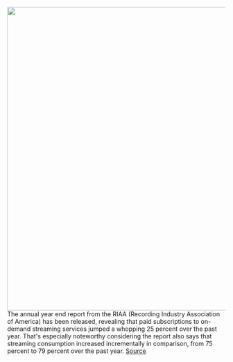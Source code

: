 <img src='https://cdn.vox-cdn.com/thumbor/-m_lp9XtXhZSI9w9FGqxLamcyns=/0x0:2040x1360/1200x800/filters:focal(857x517:1183x843)/cdn.vox-cdn.com/uploads/chorus_image/image/66378981/acastro_181016_1777_music_0001.0.jpg' width='700px' /><br/>
The annual year end report from the RIAA (Recording Industry Association of America) has been released, revealing that paid subscriptions to on-demand streaming services jumped a whopping 25 percent over the past year. That's especially noteworthy considering the report also says that streaming consumption increased incrementally in comparison, from 75 percent to 79 percent over the past year.
<a href='https://www.theverge.com/2020/2/26/21154504/riaa-report-paid-subscriptions-93-percent-streaming-revenue-growth-2019'> Source <a/>